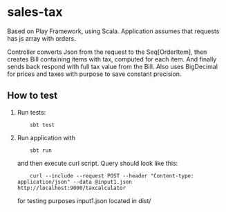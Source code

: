 # sales-tax

Based on Play Framework, using Scala.
Application assumes that requests has js array with orders.

Controller converts Json from the request to the Seq[OrderItem], then creates Bill containing items with tax,
computed for each item. And finally sends back respond with full tax value from the Bill. Also uses BigDecimal for prices and taxes
with purpose to save constant precision.

## How to test
1. Run tests:
    ```
        sbt test
    ```

2. Run application with
    ```
        sbt run
    ```
    and then execute curl script.
    Query should look like this:
    ```
        curl --include --request POST --header "Content-type: application/json" --data @input1.json http://localhost:9000/taxcalculator
    ```
    for testing purposes input1.json located in dist/